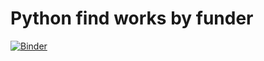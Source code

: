 # Python find works by funder

[![Binder](https://mybinder.org/badge_logo.svg)](https://mybinder.org/v2/gh/datacite/notebooks/master?filepath=pid-graph%2Fpy-find-works-by-funder%2Fpy-find-works-by-funder.ipynb)
